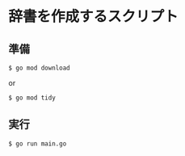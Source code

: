 # 辞書を作成するスクリプト

## 準備

```
$ go mod download
```

or

```
$ go mod tidy
```

## 実行

```
$ go run main.go
```
